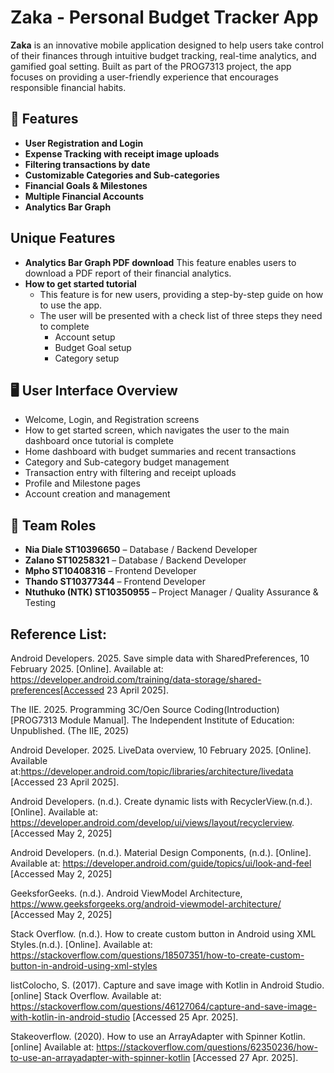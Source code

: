 # Zaka - Personal Budget Tracker App

**Zaka** is an innovative mobile application designed to help users take control of their finances through intuitive budget tracking, 
real-time analytics, and gamified goal setting. Built as part of the PROG7313 project, the app focuses on providing a user-friendly experience that encourages responsible financial habits.

## 📱 Features

- **User Registration and Login**
- **Expense Tracking with receipt image uploads**
- **Filtering transactions by date**
- **Customizable Categories and Sub-categories**
- **Financial Goals & Milestones**
- **Multiple Financial Accounts**
- **Analytics Bar Graph**

## Unique Features
- **Analytics Bar Graph PDF download**
    This feature enables users to download a PDF report of their financial analytics. 
- **How to get started tutorial**
  - This feature is for new users, providing a step-by-step guide on how to use the app.
  - The user will be presented with a check list of three steps they need to complete
    - Account setup
    - Budget Goal setup
    - Category setup
    



## 🖥️ User Interface Overview

- Welcome, Login, and Registration screens
- How to get started screen, which navigates the user to the main dashboard once tutorial is complete
- Home dashboard with budget summaries and recent transactions
- Category and Sub-category budget management
- Transaction entry with filtering and receipt uploads
- Profile and Milestone pages
- Account creation and management


## 👥 Team Roles

- **Nia Diale  ST10396650** – Database / Backend Developer  
- **Zalano ST10258321** – Database / Backend Developer  
- **Mpho  ST10408316** – Frontend Developer  
- **Thando  ST10377344** – Frontend Developer  
- **Ntuthuko (NTK)  ST10350955** – Project Manager / Quality Assurance & Testing


## Reference List:

Android Developers. 2025. Save simple data with SharedPreferences, 10 February 2025. [Online]. Available at: https://developer.android.com/training/data-storage/shared-preferences[Accessed 23 April 2025].

The IIE. 2025. Programming 3C/Oen Source Coding(Introduction) [PROG7313 Module Manual]. The Independent Institute of Education: Unpublished. (The IIE, 2025)


Android Developer. 2025. LiveData overview, 10 February 2025. [Online]. Available at:https://developer.android.com/topic/libraries/architecture/livedata [Accessed 23 April 2025].


Android Developers. (n.d.). Create dynamic lists with RecyclerView.(n.d.). [Online]. Available at: https://developer.android.com/develop/ui/views/layout/recyclerview. [Accessed May 2, 2025]

Android Developers. (n.d.). Material Design Components, (n.d.). [Online]. Available at:  https://developer.android.com/guide/topics/ui/look-and-feel [Accessed May 2, 2025]

GeeksforGeeks. (n.d.). Android ViewModel Architecture,  https://www.geeksforgeeks.org/android-viewmodel-architecture/ [Accessed May 2, 2025] 


Stack Overflow. (n.d.). How to create custom button in Android using XML Styles.(n.d.). [Online]. Available at: https://stackoverflow.com/questions/18507351/how-to-create-custom-button-in-android-using-xml-styles 

listColocho, S. (2017). Capture and save image with Kotlin in Android Studio. [online] Stack Overflow. Available at: https://stackoverflow.com/questions/46127064/capture-and-save-image-with-kotlin-in-android-studio [Accessed 25 Apr. 2025].

Stakeoverflow. (2020). How to use an ArrayAdapter with Spinner Kotlin. [online] Available at: https://stackoverflow.com/questions/62350236/how-to-use-an-arrayadapter-with-spinner-kotlin [Accessed 27 Apr. 2025].



